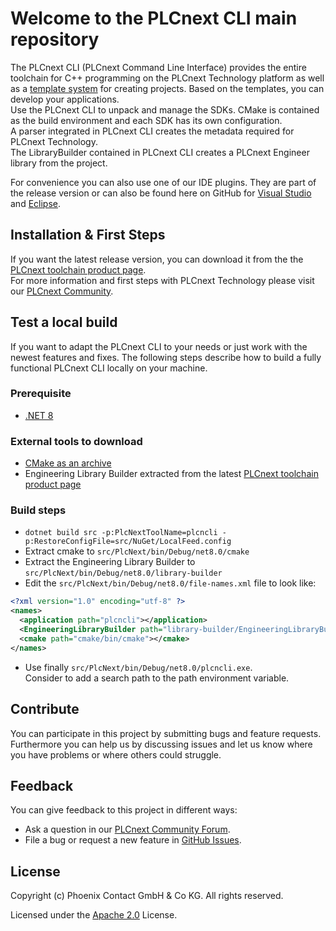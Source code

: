 # Welcome to the PLCnext CLI main repository

The PLCnext CLI (PLCnext Command Line Interface) provides the entire toolchain for C++ programming on the PLCnext Technology platform as well as a [template system](https://github.com/PLCnext/PLCnext_CLI_Templates) for creating projects. Based on the templates, you can develop your applications.<br/>
Use the PLCnext CLI to unpack and manage the SDKs. CMake is contained as the build environment and each SDK has its own configuration.<br/>
A parser integrated in PLCnext CLI creates the metadata required for PLCnext Technology.<br/>
The LibraryBuilder contained in PLCnext CLI creates a PLCnext Engineer library from the project.

For convenience you can also use one of our IDE plugins. They are part of the release version or can also be found here on GitHub for [Visual Studio](https://github.com/PLCnext/PLCnext_CLI_VS/tree/master) and [Eclipse](https://github.com/PLCnext/PLCnext_CLI_Eclipse/tree/master).

## Installation & First Steps

If you want the latest release version, you can download it from the the [PLCnext toolchain product page](https://www.phoenixcontact.com/qr/1639782).<br/>
For more information and first steps with PLCnext Technology please visit our [PLCnext Community](https://www.plcnext-community.net/infocenter/programming/plcnext-programming_introduction).

## Test a local build

If you want to adapt the PLCnext CLI to your needs or just work with the newest features and fixes. The following steps describe how to build a fully functional PLCnext CLI locally on your machine.

### Prerequisite

- [.NET 8](https://dotnet.microsoft.com/en-us/download/dotnet)

### External tools to download

- [CMake as an archive](https://cmake.org/download/)
- Engineering Library Builder extracted from the latest [PLCnext toolchain product page](https://www.phoenixcontact.com/qr/1639782)

### Build steps

- `dotnet build src -p:PlcNextToolName=plcncli -p:RestoreConfigFile=src/NuGet/LocalFeed.config`
- Extract cmake to `src/PlcNext/bin/Debug/net8.0/cmake`
- Extract the Engineering Library Builder to `src/PlcNext/bin/Debug/net8.0/library-builder`
- Edit the `src/PlcNext/bin/Debug/net8.0/file-names.xml` file to look like:

```xml
<?xml version="1.0" encoding="utf-8" ?>
<names>
  <application path="plcncli"></application>
  <EngineeringLibraryBuilder path="library-builder/EngineeringLibraryBuilder"></EngineeringLibraryBuilder>
  <cmake path="cmake/bin/cmake"></cmake>
</names>
```

- Use finally `src/PlcNext/bin/Debug/net8.0/plcncli.exe`.<br/>
  Consider to add a search path to the path environment variable.

## Contribute

You can participate in this project by submitting bugs and feature requests.<br/>
Furthermore you can help us by discussing issues and let us know where you have problems or where others could struggle.

## Feedback

You can give feedback to this project in different ways:

- Ask a question in our [PLCnext Community Forum](https://www.plcnext-community.net/forum).
- File a bug or request a new feature in [GitHub Issues](https://github.com/PLCnext/PLCnext_CLI/issues).

## License

Copyright (c) Phoenix Contact GmbH & Co KG. All rights reserved.<br/>

Licensed under the [Apache 2.0](LICENSE) License.